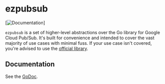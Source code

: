 # ezpubsub

[![Documentation](https://godoc.org/github.com/lucperkins/ezpubsub?status.svg)]

`ezpubsub` is a set of higher-level abstractions over the Go library for Google Cloud Pub/Sub. It's built for convenience and intended to cover the vast majority of use cases with minimal fuss. If your use case isn't covered, you're advised to use the [official library](https://godoc.org/cloud.google.com/go/pubsub).

## Documentation

See the [GoDoc](https://godoc.org/github.com/lucperkins/ezpubsub).
